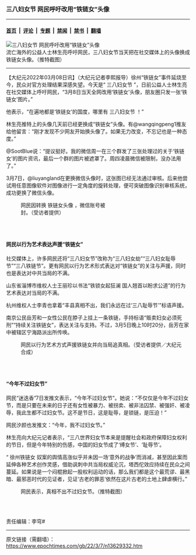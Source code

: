 ### 三八妇女节 网民呼吁改用“铁链女”头像

---

#### [首页](../../../..?n13629332) &nbsp;|&nbsp; [评论](../../../../../epoch-comment?n13629332) &nbsp;|&nbsp; [专题](../../../../../epoch-special?n13629332) &nbsp;|&nbsp; [禁闻](../../../../../epoch-news?n13629332) &nbsp;|&nbsp; [禁书](../../../../../books?n13629332) &nbsp;|&nbsp; [翻墙](https://github.com/gfw-breaker/nogfw/blob/master/README.md?n13629332)


<div><img alt="三八妇女节 网民呼吁改用“铁链女”头像" class="attachment-djy_600_400 size-djy_600_400 wp-post-image" src="https://i.epochtimes.com/assets/uploads/2022/03/id13629345-2-600x400.jpg"/>
<div class="caption">
 流亡海外的公益人士林生亮呼吁网民，三八妇女节当天把在社交媒体上的头像换成铁链女头像。（推特截图）
</div></div><hr/><div class="post_content" id="artbody" itemprop="articleBody">
 <!-- article content begin -->
 <p>
  【大纪元2022年03月08日讯】（大纪元记者李熙报导）徐州“铁链女”事件延烧至今，民众对官方处理结果深感失望。今天是“
  <ok href="https://www.epochtimes.com/gb/tag/%E4%B8%89%E5%85%AB%E5%A6%87%E5%A5%B3%E8%8A%82.html">
   三八妇女节
  </ok>
  ”，日前公益人士林生亮在社交媒体上呼吁网民，“3月8日当天全网改用‘铁链女’头像，朋友圈只发一张‘铁链女’图片。”
 </p>
 <p>
  他表示，“在遍地都是‘铁链女’的国度，哪里有
  <ok href="https://www.epochtimes.com/gb/tag/%E4%B8%89%E5%85%AB%E5%A6%87%E5%A5%B3%E8%8A%82.html">
   三八妇女节
  </ok>
  ！”
 </p>
 <p>
  林生亮推特上的头像几天前已经更换成“铁链女”头像。有@wangqingpeng1推友给他留言：“刚才发现不少网友开始换头像了。如果无力改变，不忘记也是一种态度。”
 </p>
 <p>
  @SootBlue说：“提议挺好。我的微信周一在三个群发了三张处理过的关于‘铁链女’的图片资讯，最后一个群的图片被遮罩了。周四凌晨微信被限制，没办法用了。”
 </p>
 <p>
  3月7日，@liuyangland在更换微信头像时，这张图已经无法通过审核。后来他尝试用任意图像软件对图像进行一定角度的旋转处理，便可突破图像识别审核系统，成功更换了微信头像。
 </p>
 <figure aria-describedby="caption-attachment-13629361" class="wp-caption aligncenter" id="attachment_13629361" style="width: 243px">
  <ok href="https://i.epochtimes.com/assets/uploads/2022/03/id13629361-FNHjKl1WUAAQ15e.jpg" target="_blank">
   <img alt="" class="wp-image-13629361" src="https://i.epochtimes.com/assets/uploads/2022/03/id13629361-FNHjKl1WUAAQ15e-450x800.jpg"/>
  </ok>
  <br/><figcaption class="wp-caption-text" id="caption-attachment-13629361">
   网民因转换
   <ok href="https://www.epochtimes.com/gb/tag/%E9%93%81%E9%93%BE%E5%A5%B3%E5%A4%B4%E5%83%8F.html">
    铁链女头像
   </ok>
   ，微信账号被封。（受访者提供）
  </figcaption><br/>
 </figure><br/>
 <h4>
  网民以行为艺术表达声援“铁链女”
 </h4>
 <p>
  社交媒体上，许多网民还将“三八妇女节”改称为“三八妇女劫”“三八妇女耻辱节”“三八铁链节”。更有网民以行为艺术形式表达对“铁链女”的关注与声援，同时也是表达对中共当局的不满。
 </p>
 <p>
  山东省淄博市维权人士王丽珍以书法“铁锁女起狂澜 国人翘首以盼求公道”的行为艺术表达对当局的不满。
 </p>
 <p>
  杭州维权人士李青也拿着“丰县真相不出，我们永远在过‘三八耻辱节’”标语声援。
 </p>
 <p>
  南京公民岳芳和一女性公民在脖子上挂上一条铁链，手持标语“贩卖妇女必须死刑”“持续关注铁链女”，表达关注与支持。不过，3月5日晚上10时20分，岳芳在家中被辖区宁海路派出所传唤。
 </p>
 <figure aria-describedby="caption-attachment-13629357" class="wp-caption aligncenter" id="attachment_13629357" style="width: 450px">
  <ok href="https://i.epochtimes.com/assets/uploads/2022/03/id13629357-FotoJet.jpg" target="_blank">
   <img alt="" class="size-medium wp-image-13629357" src="https://i.epochtimes.com/assets/uploads/2022/03/id13629357-FotoJet-450x450.jpg"/>
  </ok>
  <br/><figcaption class="wp-caption-text" id="caption-attachment-13629357">
   网民以行为艺术方式声援铁链女并向当局追真相。（受访者提供／大纪元合成）
  </figcaption><br/>
 </figure><br/>
 <h4>
  “今年不过妇女节”
 </h4>
 <p>
  网民“迷迭香”7日发推文表示，“今年不过妇女节”。她说：“不仅仅是今年不过妇女节，而是只要在未来的日子还有女性被暴力、被拐卖、被非法囚禁、被强奸、被凌辱，我此生都不过妇女节。这不是节日，这是耻辱，是锁链，是压迫！”
 </p>
 <p>
  网民汐颜也发推文：“今年，我不过妇女节。”
 </p>
 <p>
  林生亮向大纪元记者表示，“三八世界妇女节本来是提醒社会和政府保障妇女权利的节日，但是今年特别的伤感，中国的妇女节成了‘缚女节’、‘耻辱节’。
 </p>
 <p>
  “
  <ok href="https://www.epochtimes.com/gb/tag/%E5%BE%90%E5%B7%9E%E9%93%81%E9%93%BE%E5%A5%B3.html">
   徐州铁链女
  </ok>
  奴案的舆情高涨似乎并未因一场‘意外的战争’而消减，甚至因此案而延伸各种艺术创作灵感，借助讽刺中共当局权威沦沉，塔西佗效应持续在民众之间蔓延。如果说是一个闷棍掀起一股权利运动的话，那么我们都是这个最荒谬、最黑暗、最邪恶时代的见证者，见证‘古老的罪恶’依然在这片古老的土地上肆虐横行。”
 </p>
 <figure aria-describedby="caption-attachment-13629360" class="wp-caption aligncenter" id="attachment_13629360" style="width: 311px">
  <ok href="https://i.epochtimes.com/assets/uploads/2022/03/id13629360-1.jpg" target="_blank">
   <img alt="" class="wp-image-13629360" src="https://i.epochtimes.com/assets/uploads/2022/03/id13629360-1-450x292.jpg"/>
  </ok>
  <br/><figcaption class="wp-caption-text" id="caption-attachment-13629360">
   网民表示，真相不出不过妇女节。（推特截图）
  </figcaption><br/>
 </figure><br/>
 <p>
  责任编辑：李穹#
 </p>
 <!-- article content end -->
 <div id="below_article_ad">
 </div>
</div>


---

原文链接（需翻墙）：https://www.epochtimes.com/gb/22/3/7/n13629332.htm